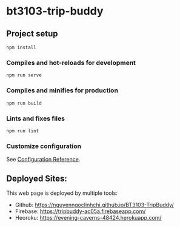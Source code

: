 # bt3103-trip-buddy

## Project setup
```
npm install
```

### Compiles and hot-reloads for development
```
npm run serve
```

### Compiles and minifies for production
```
npm run build
```

### Lints and fixes files
```
npm run lint
```

### Customize configuration
See [Configuration Reference](https://cli.vuejs.org/config/).

## Deployed Sites: 
This web page is deployed by multiple tools: 
- Github: https://nguyenngoclinhchi.github.io/BT3103-TripBuddy/
- Firebase: https://tripbuddy-ac05a.firebaseapp.com/
- Heoroku: https://evening-caverns-48424.herokuapp.com/
